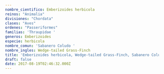 ```yaml
---
nombre_cientifico: Emberizoides herbicola
reinos: "Animalia"
divisiones: "Chordata"
clases: "Aves"
ordenes: "Passeriformes"
familias: 'Thraupidae '
generos: Emberizoides
especie: herbicola
nombre_comun: 'Sabanero Coludo '
nombre_ingles: Wedge-tailed Grass-Finch
title: 'Emberizoides herbicola, Wedge-tailed Grass-Finch, Sabanero Coludo '
draft: false
date: 2017-08-19T02:46:32.000Z
---
```


